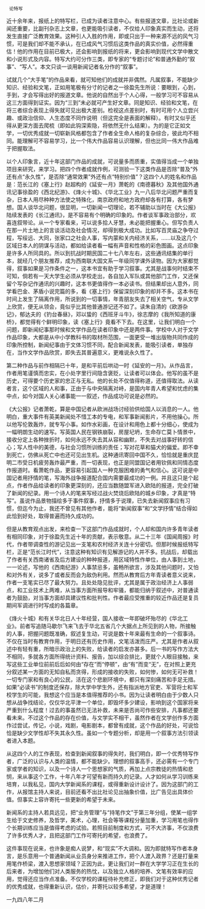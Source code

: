      论特写 

   近十余年来，报纸上的特写栏，已成为读者注意中心。有些报道文章，比社论或新闻还重要，比副刊杂志上文章，也更能吸引读者，不仅给人印象真实而生动，还将发生直接广泛教育效果。这种引人入胜的作用，即或只出于一种来源不远的风气习惯，可是我们却不能不承认，在已成风气习惯后这类作品的真实价值，必然得重估！他的作用在目前已极大，还会影响到报纸的将来，更会影响到现代文学中散文和小说形式及内容。特写大约可分作三类，即专家的“专题讨论”和普通外勤的“叙事”、“写人”。本文只谈一谈用新闻记者名分作的“叙事”。

   试就几个“大手笔”的作品来看，就可知他们的成就并非偶然。凡属叙事，不能缺少知识、经验和文笔，正如用笔极有分寸的记者之一徐盈先生所说：要眼到，心到，手到，才会写得出好的报道文章。他说的自然出于个人心得，一般学习可不容易从这三方面得到证实。因为“三到”未必就可产生好文章。同是知识、经验和文笔，在将三者综合表现上得失就可见出极大差别。检视这点差别时，有时可用个人立尝兴趣、或政治信仰、人生态度不同作说明（但这完全是表面的解释）。有时又似乎还得从更深方面去爬梳（即如此钩深索隐，将依然无什么结果）。为的是它正如文学，一切优秀成就一切崭新风格都包含了作者全生命人格的复杂综合，彼此均不相同。能理解可不容易学习，比一个伟大作品容易认识理解，但也比同一伟大作品难于把握取法。

   以个人印象言，近十年这部门作品的成就，可说量多而质重，实值得当成一个单独项目来研究，来学习。把四个作者成就作例，可测验一下这类作品是否除“普及”外还有点“永久性”，是否除“通常效果”外还有点“特别价值”？这四个人的姓名和作品是：范长江的《塞上行》赵超构的《延安一月》萧乾的《南德暮秋》及其他国外通讯记事徐盈的《西北纪游》、《烽火十城》、《华北工业》九一八后华北问题严重而复杂，日本人用尽种种方法使之特殊化，南京政府和地方政府却各有打算，各有梦想。国人谈华北问题，很显明，一切新闻一切理论，若不辅助以当时在《大公报》陆续发表的《长江通讯》，是不容易有个明确的印象的。作者谈军事政治部分，欢喜连叙带论。从一个专家看来，可以说多拾人牙慧，未必能把握重心。但写负责人在那一片土地上的言谈活动及社会情况，却得到极大成功。比如写百灵庙之争夺过程，写绥远、大同，张家口之社会人事，写内蒙和关内经济关系，……以及这几个区域日本人的阴谋与活动，都如给读者看一幅有声音和性格的彩色图画。这点印象是许多人所同具的。所以到抗战时期民国二十七八年左右，这些通讯结集的单行本，就经几个朋友推荐，成为西南联大国文系一年级同学课外读物。因为大家都觉得，叙事如果是习作条件之一，这本书宜有助于学习叙事。尤其是战事何时结束不可知，倘若有一天大学生必须从学校走出，各自加入军队或其他部门工作，又还保留个写杂记作通讯的兴趣时，这本书更值得作一本必读书。但结果却出人意外，同学看巴金、茅盾小说完篇的多，看《塞上行》保留深刻印象的却并不多。这本书在时间上发生了隔离作用，所说到的一切事情，年青朋友失去了相关空气，专从文学上欣赏，便无从领会，竟似乎比其他普通游记还不如了。读朱自清的《欧游杂记》，郁达夫的《钓台春昼》，邓以蛰的《西班牙斗牛》，徐志摩的《我所知道的康桥》，都觉得有个鲜明印象，读《塞上行》竟看不下去。在这里，让我们明白一个问题，即新闻纪事那时候和文学作品在读者印象中还是两件事。学校中人对于文学作品印象，大都是从中小学教科书的取材所范围，一面更受一堆出版物共同作成的印象所控制，新闻纪事由于文体习惯不同，配合新闻发表，能吸引读者，单独存在，当作文学作品欣赏，即失去其普遍意义，更难说永久性了。 

   第二种作品与前作相隔已十年，是和平前后哄动一时《延安的一月》。从作品言，作者用笔谨慎而忠实，在小处字里行间隐含褒贬，让读者可以体会。他写的虽不是历史，可得要个历史家的忠正与无私。他的长处不仅值得称道，还值得取法。从读者言，这个区域的人和事，正由于与中央隔离对峙，是国内年青人希望和忧虑的集中点，如今对国人关心诸事能一一叙述，作品成功可说是必然的。

   《大公报》记者萧乾，算是中国记者从欧洲战场讨经验供给国人以消息的一人。他明白，重大事件有英美新闻处不惜工本的专电，和军事新闻影片，不用他操心。所以他写伦敦轰炸，就专写小事。如作水彩画，在设计和用色上都十分细心，使成为一幅明朗生动的速写。写英国人民在钢铁崩裂，房屋圮坍，生命存亡莫卜情景中，接收分定上各种挫折时，如何永远不失去其从容和幽默，不失去对战事好转的信心；写人性中的美德，与社会习惯所训练的责任；写对花草和猫犬的偏爱。即不幸到死亡，仿佛从死亡中也还可见出生机。这种通讯寄回中国不久，恰恰就是重庆昆明二市受日机疲劳轰炸最严重，而一切表现，也正是同盟国记者用钦佩和同情态度作报道时。看萧乾作品，更容易引起国人一种克服困难的勇气和信心。这可说是中国记者用抒情的笔，写海外战争报道配合国内需要最成功的一例。并且这只是个起点，作者作品给读者的印象更深刻的，还应当数随盟军进入欧陆的报道，完全打破了新闻的纪录。用一个诗人的笔来写经过战火焚烧后欧陆的城乡印象，才真是“特写”。虽说作品景物描绘多于事件叙事，抒情多于说理，已失去新闻叙事应有习惯，但迄今为止，我还不曾见有其他作者，能将“新闻叙事”和“文学抒情”结合得如此恰到好处，取得普遍而持久成功的。

   但是从教育观点出发，来检查一下这部门作品成就时，个人却和国内许多青年读者有相同印象，对于徐盈先生近十年的贡献，表示敬意。从二十三年《国闻周报》时代，作者带调查性的游记见出一支笔和农村经济关连十分密切。但那时候报纸特写栏，正是“范长江时代”，注意这种有知识有见解游记的人并不多。抗战后，却载出了作者有关西南诸省及后方建设的种种报道，用区域特性作单位，由人事到土地，一一论述，写他的《西南纪游》人事禁忌多，虽畅所欲言，涉及其他问题时，又怕和对外有关，说多了或者反而会为敌伪利用。然而从教育后方年青读者意义说来，作者一支笔实已尽了最大努力。且处处隐见批评，尤其是属于政治经济上人事弱点，和工业技术上两难，从当事方面所报导和牢骚，都能归纳于叙述中，对普通读者为鼓励，对当事方面却具建议性和批判性。作者最应受推重的较近作品还是复员期间军调进行时写成的各篇章。

   《烽火十城》和有关华北日人十年经营，国人接收一年即破坏殆尽的《华北工业》。前者写追随马歇尔飞来飞去于华北五省几个大据点上所见到的人物，所接触的人事，把握问题既准确，叙述复生动，可说是数十年来最有生命的一个叙事诗。不仅在当时有教育作用，于明日还有历史作用，文笔活泼而庄严。尤其是作者从叙述中有轻有重，所暗示政治上的失败，给读者的启发亦甚多。后一书的写作方法大不相同，多就各方面所得统计资料、报告，加以综合排比，更就个人眼目接触，来写这些工业单位前前后后如何由“存在”而“停顿”，由“有”而变“无”，在对照上更充分叙述某一方面的无知自私而贪得，形成的接收的失败，如何惨，如何无可补救！一切专门家和有良心的公民，活在这个悲剧环境中，都只有深刻痛苦和手足无措。如果“必读书”的制度还保存，除大学中学生外，还有指派地方官吏、军营将士和军校学生的可能，我想这个应当是本值得推荐的小书。因为让读者明白由于少数人只想从战争找结论，仅仅华北平津一个单位，即毁坏多少建设，影响到这个国家将来严重到什么程度！过去的事虽然已无法补救，未来是否尚可作些安排，凡事都还要看未来。不过这个作品的存在价值，与文学实不相干，虽然作者在文学创作多方面作过尝试，传记，小说，戏剧，电影剧本，都曾有成就，这个作品的好处，可说恰恰是缺少文学性却不失其永久性。虽如一个专题分析，却是用一个叙事方法引领读者进入本题。

   从这四个人的工作表现，检查到新闻叙事的得失时，我们明白，即一个优秀特写作者，广泛的认识与人类的温情，都不能缺少。理想的叙事高手，还必需有一个专门家或学者的知识，以及一个诗人一个思想家的气质，再加上点宗教徒的热情和悲悯，来从事这个工作，十年八年才可望有新而持久的记录。人才如何从学习训练来培育，以我私见，国内大学新闻系的课程，或得重新设计设计了。因为这部门的工作，从报馆主持人来说，目前还看不出比社论见出抽象价值，比广告见出具体价值。但事实上容许寄托一些更新的希望于未来。

   新闻系的主持人若具远见，把“业务管理”与“持笔作文”于第三年分组，使某一组学生给于文史修养，及哲学，美术，心理，社会等等课程分量加重，学习用笔也得作个长期训练应当是值得考虑的试验。若照目前制度和方式，可不大济事，不仅浪费了许多优秀人才，且把这部门工作可寄托的希望，也浪费了。

   这件事现在说来，也许象是痴人说梦，和“现实”不大调和。因为即就特写作者本身言，是乐意用一个普通新闻从业员身分来推进工作，把个人渡入政界？还是打量来用笔作桥梁，渡入思想家领域？正因为此，更让我们对一群在大学学习正在生长的后来者，为增加他们对人类服务的热忱，以及独立人格的培养、文笔有效率的应用，觉得还应当作点准备。不仅学校的课程待补充修正，即我们对于这种优秀记者的优秀成就，也得重新认识，估价，并寄托以较多希望，才是道理！

   一九四八年二月 

